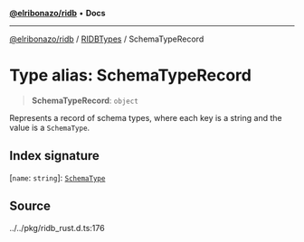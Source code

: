 [**@elribonazo/ridb**](../../../README.md) • **Docs**

***

[@elribonazo/ridb](../../../README.md) / [RIDBTypes](../README.md) / SchemaTypeRecord

# Type alias: SchemaTypeRecord

> **SchemaTypeRecord**: `object`

Represents a record of schema types, where each key is a string and the value is a `SchemaType`.

## Index signature

 \[`name`: `string`\]: [`SchemaType`](SchemaType.md)

## Source

../../pkg/ridb\_rust.d.ts:176
